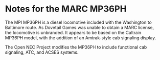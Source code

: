 # Notes for the MARC MP36PH

The MPI MP36PH is a diesel locomotive included with the Washington to Baltimore route. As Dovetail Games was unable to obtain a MARC license, the locomotive is unbranded. It appears to be based on the Caltrain MP36PH model, with the addition of an Amtrak-style cab signaling display.

The Open NEC Project modifies the MP36PH to include functional cab signaling, ATC, and ACSES systems.